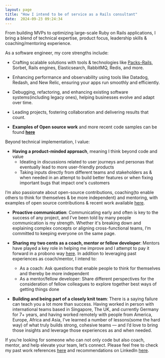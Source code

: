 ```yaml
---
layout: page
title: "How I intend to be of service as a Rails consultant"
date:  2024-09-23 09:24:34
---
```


From building MVPs to optimizing large-scale Ruby on Rails applications, I bring a blend of technical expertise, product focus, leadership skills & coaching/mentoring experience.

As a software engineer, my core strengths include:

- Crafting scalable solutions with tools & technologies like [Packs-Rails](https://github.com/rubyatscale/packs-rails), Sorbet, Rails engines, Elasticsearch, RabbitMQ, Redis, and more.

- Enhancing performance and observability using tools like Datadog, Redash, and New Relic, ensuring your apps run smoothly and efficiently.

- Debugging, refactoring, and enhancing existing software systems(including legacy ones), helping businesses evolve and adapt over time.

- Leading projects, fostering collaboration and delivering results that count.

- **Examples of Open source work** and more recent code samples can be found **[here](https://gist.github.com/boddhisattva/7e394480e8b56870bd43e6c188e9ff1c)**

Beyond technical implementation, I value:

- **Having a product-minded approach**, meaning I think beyond code and value
  - Ideating in discussions related to user journeys and personas that eventually lead to more user-friendly products
  - Taking inputs directly from different teams and stakeholders as & when needed in an attempt to build better features or when fixing important bugs that impact one's customers

I’m also passionate about open-source contributions, coaching(to enable others to think for themselves & be more independent) and mentoring, with examples of open source contributions & recent work available [here](https://gist.github.com/boddhisattva/7e394480e8b56870bd43e6c188e9ff1c).

- **Proactive communication**: Communicating early and often is key to the success of any project, and I’ve been told by many people communication is my strength. Whether it's breaking down and explaining complex concepts or aligning cross-functional teams, I’m committed to keeping everyone on the same page.

- **Sharing my two cents as a coach, mentor or fellow developer**: Mentors
have played a key role in helping me improve and I attempt to pay it forward in a probono way [here](https://bit.ly/probono_coaching_mentoring_connect_with_mohnish). In addition to leveraging past experiences as coach/mentor, I intend to:
  -  As a coach: Ask questions that enable people to think for themselves and thereby be more independent
  - As a mentor/fellow developer: Share different perspectives for the consideration of fellow colleagues to explore together best ways of getting things done

* **Building and being part of a closely knit team**: There is a saying failure can teach you a lot more than success. Having worked in person with international teams based in Singapore, The UK, and currently Germany for 7+ years, and having worked remotely with people from America, Europe, Africa and Asia, I’ve learned a number of lessons(some the hard way) of what truly builds strong, cohesive teams — and I’d love to bring those insights and leverage those experiences as and when needed.

If you’re looking for someone who can not only code but also coach, mentor, and help elevate your team, let’s connect. Please feel free to check my past work references [here](https://gist.github.com/boddhisattva/7e394480e8b56870bd43e6c188e9ff1c) and recommendations on LinkedIn [here](https://de.linkedin.com/in/mohnish-jadwani-9a924619).
